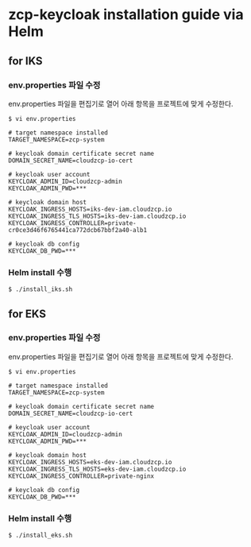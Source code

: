 # zcp-keycloak installation guide via Helm

## for IKS

### env.properties 파일 수정
env.properties 파일을 편집기로 열어 아래 항목을 프로젝트에 맞게 수정한다.

```
$ vi env.properties 
```

```
# target namespace installed
TARGET_NAMESPACE=zcp-system

# keycloak domain certificate secret name
DOMAIN_SECRET_NAME=cloudzcp-io-cert

# keycloak user account
KEYCLOAK_ADMIN_ID=cloudzcp-admin
KEYCLOAK_ADMIN_PWD=***

# keycloak domain host
KEYCLOAK_INGRESS_HOSTS=iks-dev-iam.cloudzcp.io
KEYCLOAK_INGRESS_TLS_HOSTS=iks-dev-iam.cloudzcp.io
KEYCLOAK_INGRESS_CONTROLLER=private-cr0ce3d46f6765441ca772dcb67bbf2a40-alb1

# keycloak db config
KEYCLOAK_DB_PWD=***
```

### Helm install 수행

```
$ ./install_iks.sh
```

## for EKS

### env.properties 파일 수정
env.properties 파일을 편집기로 열어 아래 항목을 프로젝트에 맞게 수정한다.

```
$ vi env.properties 
```

```
# target namespace installed
TARGET_NAMESPACE=zcp-system

# keycloak domain certificate secret name
DOMAIN_SECRET_NAME=cloudzcp-io-cert

# keycloak user account
KEYCLOAK_ADMIN_ID=cloudzcp-admin
KEYCLOAK_ADMIN_PWD=***

# keycloak domain host
KEYCLOAK_INGRESS_HOSTS=eks-dev-iam.cloudzcp.io
KEYCLOAK_INGRESS_TLS_HOSTS=eks-dev-iam.cloudzcp.io
KEYCLOAK_INGRESS_CONTROLLER=private-nginx

# keycloak db config
KEYCLOAK_DB_PWD=***
```

### Helm install 수행

```
$ ./install_eks.sh
```